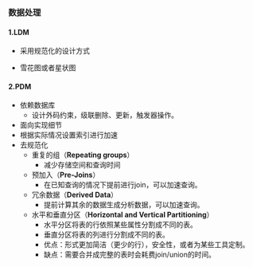 ### 数据处理

#### 1.LDM  

- 采用规范化的设计方式
  

- 雪花图或者星状图

#### 2.PDM

- 依赖数据库
  - 设计外码约束，级联删除、更新，触发器操作。
- 面向实现细节
- 根据实际情况设置索引进行加速
- 去规范化
  - 重复的组（**Repeating groups**）
    - 减少存储空间和查询时间
  - 预加入（**Pre-Joins**）
    - 在已知查询的情况下提前进行join，可以加速查询。
  - 冗余数据（**Derived Data**）
    - 提前计算其余的数据生成分析数据，可以加速查询。
  - 水平和垂直分区（**Horizontal and Vertical Partitioning**）
    - 水平分区将表的行依照某些属性分割成不同的表。
    - 垂直分区将表的列进行分割成不同的表。
    - 优点：形式更加简洁（更少的行），安全性，或者为某些工具定制。
    - 缺点：需要合并成完整的表时会耗费join/union的时间。